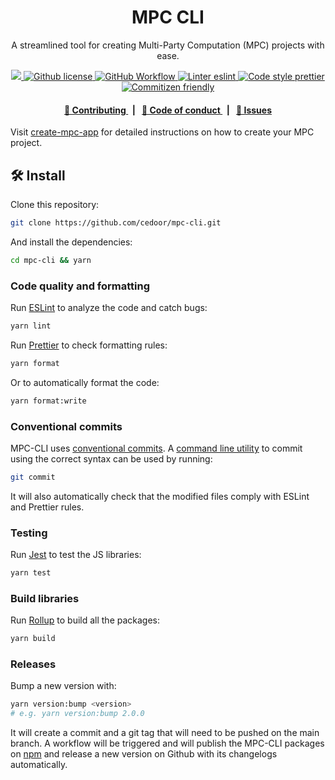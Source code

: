 <p align="center">
    <h1 align="center">
        MPC CLI
    </h1>
    <p align="center">A streamlined tool for creating Multi-Party Computation (MPC) projects with ease.</p>
</p>

<p align="center">
    <a href="https://github.com/cedoor/mpc-cli" target="_blank">
        <img src="https://img.shields.io/badge/project-MPC-CLI-blue.svg?style=flat-square">
    </a>
    <a href="/LICENSE">
        <img alt="Github license" src="https://img.shields.io/github/license/cedoor/mpc-cli.svg?style=flat-square">
    </a>
    <a href="https://github.com/cedoor/mpc-cli/actions?query=workflow%3Amain">
        <img alt="GitHub Workflow" src="https://img.shields.io/github/actions/workflow/status/cedoor/mpc-cli/main.yml?branch=main&label=build&style=flat-square&logo=github">
    </a>
    <a href="https://eslint.org/">
        <img alt="Linter eslint" src="https://img.shields.io/badge/linter-eslint-8080f2?style=flat-square&logo=eslint">
    </a>
    <a href="https://prettier.io/">
        <img alt="Code style prettier" src="https://img.shields.io/badge/code%20style-prettier-f8bc45?style=flat-square&logo=prettier">
    </a>
    <a href="http://commitizen.github.io/cz-cli/">
        <img alt="Commitizen friendly" src="https://img.shields.io/badge/commitizen-friendly-586D76?style=flat-square">
    </a>
</p>

<div align="center">
    <h4>
        <a href="/CONTRIBUTING.md">
            👥 Contributing
        </a>
        <span>&nbsp;&nbsp;|&nbsp;&nbsp;</span>
        <a href="/CODE_OF_CONDUCT.md">
            🤝 Code of conduct
        </a>
        <span>&nbsp;&nbsp;|&nbsp;&nbsp;</span>
        <a href="https://github.com/cedoor/mpc-cli/contribute">
            🔎 Issues
        </a>
    </h4>
</div>

Visit [create-mpc-app](https://github.com/cedoor/mpc-cli/tree/main/packages/cli) for detailed instructions on how to create your MPC project.

## 🛠 Install

Clone this repository:

```bash
git clone https://github.com/cedoor/mpc-cli.git
```

And install the dependencies:

```bash
cd mpc-cli && yarn
```

### Code quality and formatting

Run [ESLint](https://eslint.org/) to analyze the code and catch bugs:

```bash
yarn lint
```

Run [Prettier](https://prettier.io/) to check formatting rules:

```bash
yarn format
```

Or to automatically format the code:

```bash
yarn format:write
```

### Conventional commits

MPC-CLI uses [conventional commits](https://www.conventionalcommits.org/en/v1.0.0/). A [command line utility](https://github.com/commitizen/cz-cli) to commit using the correct syntax can be used by running:

```bash
git commit
```

It will also automatically check that the modified files comply with ESLint and Prettier rules.

### Testing

Run [Jest](https://jestjs.io/) to test the JS libraries:

```bash
yarn test
```

### Build libraries

Run [Rollup](https://www.rollupjs.org) to build all the packages:

```bash
yarn build
```

### Releases

Bump a new version with:

```bash
yarn version:bump <version>
# e.g. yarn version:bump 2.0.0
```

It will create a commit and a git tag that will need to be pushed on the main branch. A workflow will be triggered and will
publish the MPC-CLI packages on [npm](https://www.npmjs.com/) and release a new version on Github with its changelogs automatically.
